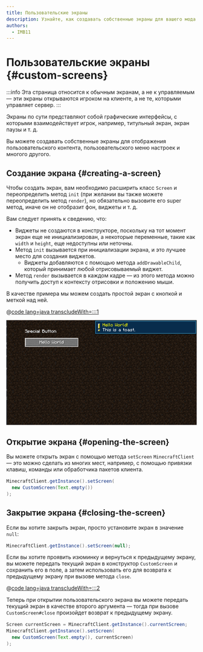 ```yaml
---
title: Пользовательские экраны
description: Узнайте, как создавать собственные экраны для вашего мода.
authors:
  - IMB11
---
```


# Пользовательские экраны {#custom-screens}

:::info
Эта страница относится к обычным экранам, а не к управляемым — эти экраны открываются игроком на клиенте, а не те, которыми управляет сервер.
:::

Экраны по сути представляют собой графические интерфейсы, с которыми взаимодействует игрок, например, титульный экран, экран паузы и т. д.

Вы можете создавать собственные экраны для отображения пользовательского контента, пользовательского меню настроек и многого другого.

## Создание экрана {#creating-a-screen}

Чтобы создать экран, вам необходимо расширить класс `Screen` и переопределить метод `init` (при желании вы также можете переопределить метод `render`), но обязательно вызовите его super метод, иначе он не отобразит фон, виджеты и т. д.

Вам следует принять к сведению, что:

- Виджеты не создаются в конструкторе, поскольку на тот момент экран еще не инициализирован, а некоторые переменные, такие как `width` и `height`, еще недоступны или неточны.
- Метод `init` вызывается при инициализации экрана, и это лучшее место для создания виджетов.
  - Виджеты добавляются с помощью метода `addDrawableChild`, который принимает любой отрисовываемый виджет.
- Метод `render` вызывается в каждом кадре — из этого метода можно получить доступ к контексту отрисовки и положению мыши.

В качестве примера мы можем создать простой экран с кнопкой и меткой над ней.

@[code lang=java transcludeWith=:::1](@/reference/1.21/src/client/java/com/example/docs/rendering/screens/CustomScreen.java)

![Пользовательский экран 1](/assets/develop/rendering/gui/custom-1-example.png)

## Открытие экрана {#opening-the-screen}

Вы можете открыть экран с помощью метода `setScreen` `MinecraftClient` — это можно сделать из многих мест, например, с помощью привязки клавиш, команды или обработчика пакетов клиента.

```java
MinecraftClient.getInstance().setScreen(
  new CustomScreen(Text.empty())
);
```

## Закрытие экрана {#closing-the-screen}

Если вы хотите закрыть экран, просто установите экран в значение `null`:

```java
MinecraftClient.getInstance().setScreen(null);
```

Если вы хотите проявить изюминку и вернуться к предыдущему экрану, вы можете передать текущий экран в конструктор `CustomScreen` и сохранить его в поле, а затем использовать его для возврата к предыдущему экрану при вызове метода `close`.

@[code lang=java transcludeWith=:::2](@/reference/1.21/src/client/java/com/example/docs/rendering/screens/CustomScreen.java)

Теперь при открытии пользовательского экрана вы можете передать текущий экран в качестве второго аргумента — тогда при вызове `CustomScreen#close` произойдет возврат к предыдущему экрану.

```java
Screen currentScreen = MinecraftClient.getInstance().currentScreen;
MinecraftClient.getInstance().setScreen(
  new CustomScreen(Text.empty(), currentScreen)
);
```
